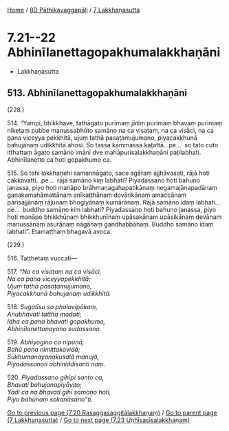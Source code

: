 
[Home](/) / [8D Pāthikavaggapāḷi](...md) / [7 Lakkhaṇasutta](../8D/7.md)

# 7.21--22 Abhinīlanettagopakhumalakkhaṇāni

* Lakkhaṇasutta

## 513\. Abhinīlanettagopakhumalakkhaṇāni

(228.)

514\. “Yampi, bhikkhave, tathāgato purimaṃ jātiṃ purimaṃ bhavaṃ purimaṃ niketaṃ pubbe manussabhūto samāno na ca visaṭaṃ, na ca visāci, na ca pana viceyya pekkhitā, ujuṃ tathā pasaṭamujumano, piyacakkhunā bahujanaṃ udikkhitā ahosi. So tassa kammassa kaṭattā…pe…  so tato cuto itthattaṃ āgato samāno imāni dve mahāpurisalakkhaṇāni paṭilabhati. Abhinīlanetto ca hoti gopakhumo ca.

515\. So tehi lakkhaṇehi samannāgato, sace agāraṃ ajjhāvasati, rājā hoti cakkavattī…pe…  rājā samāno kiṃ labhati? Piyadassano hoti bahuno janassa, piyo hoti manāpo brāhmaṇagahapatikānaṃ negamajānapadānaṃ gaṇakamahāmattānaṃ anīkaṭṭhānaṃ dovārikānaṃ amaccānaṃ pārisajjānaṃ rājūnaṃ bhogiyānaṃ kumārānaṃ. Rājā samāno idaṃ labhati…pe…  buddho samāno kiṃ labhati? Piyadassano hoti bahuno janassa, piyo hoti manāpo bhikkhūnaṃ bhikkhunīnaṃ upāsakānaṃ upāsikānaṃ devānaṃ manussānaṃ asurānaṃ nāgānaṃ gandhabbānaṃ. Buddho samāno idaṃ labhati”. Etamatthaṃ bhagavā avoca.

(229.)

516\. Tatthetaṃ vuccati—

517\. _“Na ca visaṭaṃ na ca visāci,_  
_Na ca pana viceyyapekkhitā;_  
_Ujuṃ tathā pasaṭamujumano,_  
_Piyacakkhunā bahujanaṃ udikkhitā._  


518\. _Sugatīsu so phalavipākaṃ,_  
_Anubhavati tattha modati;_  
_Idha ca pana bhavati gopakhumo,_  
_Abhinīlanettanayano sudassano._  


519\. _Abhiyogino ca nipuṇā,_  
_Bahū pana nimittakovidā;_  
_Sukhumanayanakusalā manujā,_  
_Piyadassanoti abhiniddisanti naṃ._  


520\. _Piyadassano gihīpi santo ca,_  
_Bhavati bahujanapiyāyito;_  
_Yadi ca na bhavati gihī samaṇo hoti,_  
_Piyo bahūnaṃ sokanāsano”ti._  


[Go to previous page (7.20 Rasaggasaggitālakkhaṇaṃ)](7.20.md) / [Go to parent page (7 Lakkhaṇasutta)](../8D/7.md) / [Go to next page (7.23 Uṇhīsasīsalakkhaṇaṃ)](7.23.md)


